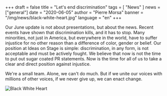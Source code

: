 +++
draft = false
title = "Let's end discrimination"
tags = [ "News" ]
news = ["general"]
date = "2020-06-05"
author = "Pierre Morsa"
banner = "/img/news/black-white-heart.jpg"
language = "en"
+++

Our June update is not about presentations, but about the news. Recent events have shown that discrimination kills, and it has to stop. Many minorities, not just in America, but everywhere in the world, have to suffer injustice for no other reason than a difference of color, gender or belief. Our position at Ideas on Stage is simple: discrimination, in any form, is not acceptable and must be actively fought. We believe that now is not the time to put out sugar coated PR statements. Now is the time for all of us to take a clear and direct position against injustice.

We're a small team. Alone, we can't do much. But if we unite our voices with millions of other voices, if we never give up, we can enact change.

![Black White Heart](/img/news/black-white-heart.jpg)